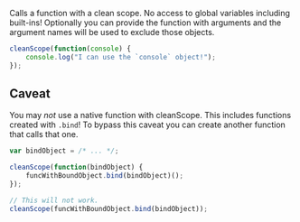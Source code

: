 Calls a function with a clean scope. No access to global variables including built-ins! Optionally you can provide the function with arguments and the argument names will be used to exclude those objects.

```JavaScript
cleanScope(function(console) {
	console.log("I can use the `console` object!");
});
```

## Caveat
You may *not* use a native function with cleanScope. This includes functions created with `.bind`! To bypass this caveat you can create another function that calls that one.

```JavaScript
var bindObject = /* ... */;

cleanScope(function(bindObject) {
	funcWithBoundObject.bind(bindObject)();
});

// This will not work.
cleanScope(funcWithBoundObject.bind(bindObject));
```
